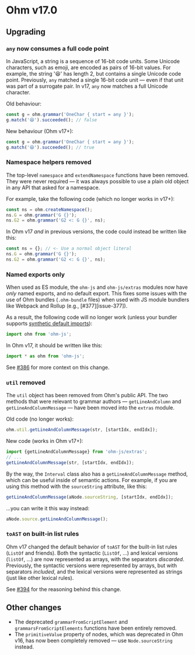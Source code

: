 # Ohm v17.0

## Upgrading

### `any` now consumes a full code point

In JavaScript, a string is a sequence of 16-bit code units. Some Unicode characters, such as emoji, are encoded as pairs of 16-bit values. For example, the string '😆' has length 2, but contains a single Unicode code point. Previously, `any` matched a single 16-bit code unit — even if that unit was part of a surrogate pair. In v17, `any` now matches a full Unicode character.

Old behaviour:

```js
const g = ohm.grammar('OneChar { start = any }');
g.match('😆').succeeded(); // false
```

New behaviour (Ohm v17+):

```js
const g = ohm.grammar('OneChar { start = any }');
g.match('😆').succeeded(); // true
```

### Namespace helpers removed

The top-level `namespace` and `extendNamespace` functions have been removed. They were never required — it was always possible to use a plain old object in any API that asked for a namespace.

For example, take the following code (which no longer works in v17+):

```js
const ns = ohm.createNamespace();
ns.G = ohm.grammar('G {}');
ns.G2 = ohm.grammar('G2 <: G {}', ns);
```

In Ohm v17 *and* in previous versions, the code could instead be written like this:

```js
const ns = {}; // <- Use a normal object literal
ns.G = ohm.grammar('G {}');
ns.G2 = ohm.grammar('G2 <: G {}', ns);
```

### Named exports only

When used as ES module, the `ohm-js` and `ohm-js/extras` modules now have *only* named exports, and no default export. This fixes some issues with the use of Ohm bundles (`.ohm-bundle` files) when used with JS module bundlers like Webpack and Rollup (e.g., [#377][issue-377]).

As a result, the following code will no longer work (unless your bundler supports [synthetic default imports](https://www.typescriptlang.org/tsconfig#allowSyntheticDefaultImports)):

```js
import ohm from 'ohm-js';
```

In Ohm v17, it should be written like this:

```js
import * as ohm from 'ohm-js';
```

See [#386](https://github.com/harc/ohm/issues/386) for more context on this change.

### `util` removed

The `util` object has been removed from Ohm's public API. The two methods that were relevant to grammar authors — `getLineAndColumn` and `getLineAndColumnMessage` — have been moved into the `extras` module.

Old code (no longer works):

```js
ohm.util.getLineAndColumnMessage(str, [startIdx, endIdx]);
```

New code (works in Ohm v17+):

```js
import {getLineAndColumnMessage} from 'ohm-js/extras';
// ...
getLineAndColumnMessage(str, [startIdx, endIdx]);
```

By the way, the `Interval` class also has a `getLineAndColumnMessage` method, which can be useful inside of semantic actions. For example, if you are using this method with the `sourceString` attribute, like this:

```js
getLineAndColumnMessage(aNode.sourceString, [startIdx, endIdx]);
```

...you can write it this way instead:

```js
aNode.source.getLineAndColumnMessage();
```

### `toAST` on built-in list rules

Ohm v17 changed the default behavior of `toAST` for the built-in list rules (`ListOf` and friends). Both the syntactic (`ListOf`, ...) and lexical versions (`listOf`, ...) are now represented as arrays, with the separators _discarded_. Previously, the syntactic versions were represented by arrays, but with separators _included_, and the lexical versions were represented as strings (just like other lexical rules).

See [#394](https://github.com/harc/ohm/issues/394) for the reasoning behind this change.

## Other changes

- The deprecated `grammarFromScriptElement` and `grammarsFromScriptElements` functions have been entirely removed.
- The `primitiveValue` property of nodes, which was deprecated in Ohm v16, has now been completely removed — use `Node.sourceString` instead.

